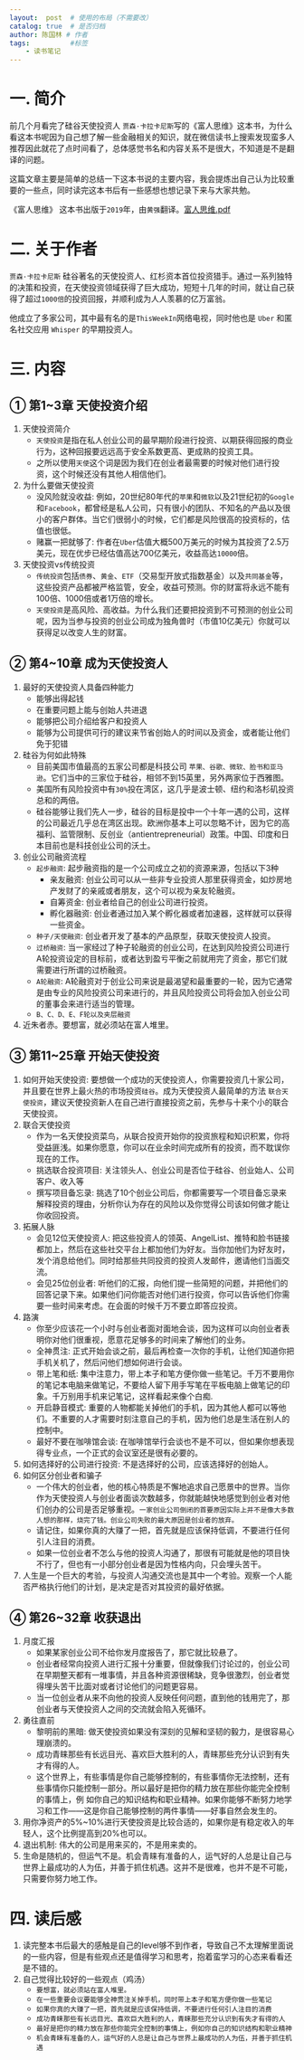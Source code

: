 ```yaml
---
layout:  post  # 使用的布局（不需要改）
catalog: true  # 是否归档
author: 陈国林 # 作者
tags:          #标签
    - 读书笔记
---
```


# 一. 简介
前几个月看完了硅谷天使投资人 `贾森·卡拉卡尼斯`写的《富人思维》这本书，为什么看这本书呢因为自己想了解一些金融相关的知识，就在微信读书上搜索发现蛮多人推荐因此就花了点时间看了，总体感觉书名和内容关系不是很大，不知道是不是翻译的问题。

这篇文章主要是简单的总结一下这本书说的主要内容，我会提炼出自己认为比较重要的一些点，同时读完这本书后有一些感想也想记录下来与大家共勉。

《富人思维》 这本书出版于`2019`年，由`黄强`翻译。[富人思维.pdf](https://github.com/chenguolin/chenguolin.github.io/blob/master/data/pdf/%E5%AF%8C%E4%BA%BA%E6%80%9D%E7%BB%B4.pdf)

# 二. 关于作者
`贾森·卡拉卡尼斯` 硅谷著名的天使投资人、红杉资本首位投资猎手。通过一系列独特的决策和投资，在天使投资领域获得了巨大成功，短短十几年的时间，就让自己获得了超过`1000倍`的投资回报，并顺利成为人人羡慕的亿万富翁。

他成立了多家公司，其中最有名的是`ThisWeekIn`网络电视，同时他也是 `Uber` 和匿名社交应用 `Whisper` 的早期投资人。

# 三. 内容
## ① 第1~3章 天使投资介绍
1. 天使投资简介
   + `天使投资`是指在私人创业公司的最早期阶段进行投资、以期获得回报的商业行为，这种回报要远远高于安全系数更高、更成熟的投资工具。
   + 之所以使用`天使`这个词是因为我们在创业者最需要的时候对他们进行投资，这个时候还没有其他人相信他们。
2. 为什么要做天使投资
   + 没风险就没收益: 例如，20世纪80年代的`苹果`和`微软`以及21世纪初的`Google`和`Facebook`，都曾经是私人公司，只有很小的团队、不知名的产品以及很小的客户群体。当它们很弱小的时候，它们都是风险很高的投资标的，估值也很低。
   + 赌赢一把就够了: 作者在`Uber`估值大概500万美元的时候为其投资了2.5万美元，现在优步已经估值高达700亿美元，收益高达`10000`倍。
3. 天使投资vs传统投资
   + `传统投资`包括`债券`、`黄金`、`ETF`（交易型开放式指数基金）以及`共同基金`等，这些投资产品都被严格监管，安全，收益可预测。你的财富将永远不能有100倍、1000倍或者1万倍的增长。
   + `天使投资`是高风险、高收益。为什么我们还要把投资到不可预测的创业公司呢，因为当参与投资的创业公司成为独角兽时（市值10亿美元）你就可以获得足以改变人生的财富。

## ② 第4~10章 成为天使投资人
1. 最好的天使投资人具备四种能力
   + 能够出得起钱
   + 在重要问题上能与创始人共进退
   + 能够把公司介绍给客户和投资人
   + 能够为公司提供可行的建议来节省创始人的时间以及资金，或者能让他们免于犯错
2. 硅谷为何如此特殊
   + 目前美国市值最高的五家公司都是科技公司 `苹果、谷歌、微软、脸书和亚马逊`。它们当中的三家位于硅谷，相邻不到15英里，另外两家位于西雅图。
   + 美国所有风险投资中有`30%`投在湾区，这几乎是波士顿、纽约和洛杉矶投资总和的两倍。
   + 硅谷能够让我们先人一步，硅谷的目标是投中一个十年一遇的公司，这样的公司最近几乎总在湾区出现。欧洲你基本上可以忽略不计，因为它的高福利、监管限制、反创业（antientrepreneurial）政策。中国、印度和日本目前也是科技创业公司的沃土。
3. 创业公司融资流程
   + `起步融资`: 起步融资指的是一个公司成立之初的资源来源，包括以下3种
     + 亲友融资: 创业公司可以从一些非专业投资人那里获得资金，如炒房地产发财了的亲戚或者朋友，这个可以视为亲友轮融资。
     + 自筹资金: 创业者给自己的创业公司进行投资。
     + 孵化器融资: 创业者通过加入某个孵化器或者加速器，这样就可以获得一些资金。
   + `种子/天使融资`: 创业者开发了基本的产品原型，获取天使投资人投资。
   + `过桥融资`: 当一家经过了种子轮融资的创业公司，在达到风险投资公司进行A轮投资设定的目标前，或者达到盈亏平衡之前就用完了资金，那它们就需要进行所谓的过桥融资。
   + `A轮融资`: A轮融资对于创业公司来说是最渴望和最重要的一轮，因为它通常是由专业的风险投资公司来进行的，并且风险投资公司将会加入创业公司的董事会来进行适当的管理。
   + `B、C、D、E、F轮以及夹层融资`
3. 近朱者赤。要想富，就必须站在富人堆里。

## ③ 第11~25章 开始天使投资
1. 如何开始天使投资: 要想做一个成功的天使投资人，你需要投资几十家公司，并且要在世界上最火热的市场投资`硅谷`。成为天使投资人最简单的方法 `联合天使投资`，建议天使投资新人在自己进行直接投资之前，先参与十来个小的联合天使投资。
2. 联合天使投资
   + 作为一名天使投资菜鸟，从联合投资开始你的投资旅程和知识积累，你将受益匪浅。如果你愿意，你可以在业余时间完成所有的投资，而不耽误你现在的工作。
   + 挑选联合投资项目: 关注领头人、创业公司是否位于硅谷、创业始人、公司客户、收入等
   + 撰写项目备忘录: 挑选了10个创业公司后，你都需要写一个项目备忘录来解释投资的理由，分析你认为存在的风险以及你觉得公司该如何做才能让你收回投资。
3. 拓展人脉
   + 会见12位天使投资人: 把这些投资人的领英、AngelList、推特和脸书链接都加上，然后在这些社交平台上都加他们为好友。当你加他们为好友时，发个消息给他们。同时给那些共同投资的投资人发邮件，邀请他们当面交流。
   + 会见25位创业者: 听他们的汇报，向他们提一些简短的问题，并把他们的回答记录下来。如果他们问你能否对他们进行投资，你可以告诉他们你需要一些时间来考虑。在会面的时候千万不要立即答应投资。
4. 路演
   + 你至少应该花一个小时与创业者面对面地会谈，因为这样可以向创业者表明你对他们很重视，愿意花足够多的时间来了解他们的业务。
   + 全神贯注: 正式开始会谈之前，最后再检查一次你的手机，让他们知道你把手机关机了，然后问他们想如何进行会谈。
   + 带上笔和纸: 集中注意力，带上本子和笔方便你做一些笔记。千万不要用你的笔记本电脑来做笔记，不要给人留下用手写笔在平板电脑上做笔记的印象。千万别用手机来记笔记，这样看起来像个白痴.
   + 开启静音模式: 重要的人物都能关掉他们的手机，因为其他人都可以等他们。不重要的人才需要时刻注意自己的手机，因为他们总是生活在别人的控制中。
   + 最好不要在咖啡馆会谈: 在咖啡馆举行会谈也不是不可以，但如果你想表现得专业点，一个正式的会议室还是很有必要的。
5. 如何选择好的公司进行投资: 不是选择好的公司，应该选择好的创始人。
6. 如何区分创业者和骗子
   + 一个伟大的创业者，他的核心特质是不懈地追求自己愿景中的世界。当你作为天使投资人与创业者面谈次数越多，你就能越快地感觉到创业者对他们创办的公司是否足够重视。`一家创业公司倒闭的首要原因实际上并不是像大多数人想的那样，烧完了钱。创业公司失败的最大原因是创业者的放弃。`
   + 请记住，如果你真的大赚了一把，首先就是应该保持低调，不要进行任何引人注目的消费。
   + 如果一位创业者不怎么与他的投资人沟通了，那很有可能就是他的项目快不行了，但也有一小部分创业者是因为性格内向，只会埋头苦干。
7. 人生是一个巨大的考验，与投资人沟通交流也是其中一个考验。观察一个人能否严格执行他们的计划，是决定是否对其投资的最好依据。

## ④ 第26~32章 收获退出
1. 月度汇报
   + 如果某家创业公司不给你发月度报告了，那它就比较悬了。
   + 创业者经常向投资人进行汇报十分重要，但就像我们讨论过的，创业公司在早期整天都有一堆事情，并且各种资源很稀缺，竞争很激烈，创业者觉得埋头苦干比面对或者讨论他们的问题更容易。
   + 当一位创业者从来不向他的投资人反映任何问题，直到他的钱用完了，那创业者与天使投资人之间的交流就会陷入死循环。
2. 勇往直前
   + 黎明前的黑暗: 做天使投资如果没有深刻的见解和坚韧的毅力，是很容易心理崩溃的。
   + 成功青睐那些有长远目光、喜欢巨大胜利的人，青睐那些充分认识到有失才有得的人。
   + 这个世界上，有些事情是你自己能够控制的，有些事情你无法控制，还有些事情你只能控制一部分。所以最好是把你的精力放在那些你能完全控制的事情上，例
如你自己的知识结构和职业精神。如果你能够不断努力地学习和工作——这是你自己能够控制的两件事情——好事自然会发生的。
3. 用你净资产的5%~10%进行天使投资是比较合适的，如果你是有稳定收入的年轻人，这个比例提高到20%也可以。
4. 退出机制: 伟大的公司是用来买的，不是用来卖的。
5. 生命是随机的，但运气不是。机会青睐有准备的人，运气好的人总是让自己与世界上最成功的人为伍，并善于抓住机遇。这并不是很难，也并不是不可能，只需要你努力地工作。

# 四. 读后感
1. 读完整本书后最大的感触是自己的level够不到作者，导致自己不太理解里面说的一些内容，但是有些观点还是值得学习和思考，抱着蛮学习的心态来看看还是不错的。
2. 自己觉得比较好的一些观点（鸡汤）
   + `要想富，就必须站在富人堆里。`
   + `在一些重要会议要能够全神贯注关掉手机，同时带上本子和笔方便你做一些笔记`
   + `如果你真的大赚了一把，首先就是应该保持低调，不要进行任何引人注目的消费`
   + `成功青睐那些有长远目光、喜欢巨大胜利的人，青睐那些充分认识到有失才有得的人`
   + `最好是把你的精力放在那些你能完全控制的事情上，例如你自己的知识结构和职业精神`
   + `机会青睐有准备的人，运气好的人总是让自己与世界上最成功的人为伍，并善于抓住机遇`

